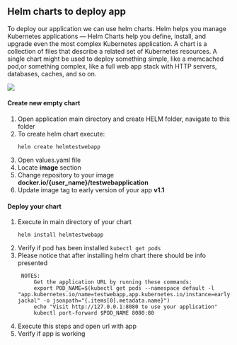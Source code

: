## Helm charts to deploy app
To deploy our application we can use helm charts. 
Helm helps you manage Kubernetes applications — Helm Charts help you define, install, and upgrade even the most complex Kubernetes application.
A chart is a collection of files that describe a related set of Kubernetes resources. A single chart might be used to deploy something simple, like a memcached pod,or something complex, like a full web app stack with HTTP servers, databases, caches, and so on.

![](https://d1qy7qyune0vt1.cloudfront.net/nutanix-us/attachment/fa2af93e-44da-4ba4-a8b4-e39215f61a03.png)

#### Create new empty chart
1.  Open application main directory and create HELM folder, navigate to this folder
2.  To create helm chart execute:
	```
	helm create helmtestwebapp
	```
3. Open values.yaml file
4. Locate **image** section
5. Change repository to your image  **docker.io/{user_name}/testwebapplication**
6. Update image tag to early version of your app **v1.1**

#### Deploy your chart
1. Execute in main directory of your chart
   ``` 
   helm install helmtestwebapp
   ```
2. Verify if pod has been installed ``kubectl get pods``
3. Please notice that after installing helm chart there should be info presented
   ```
	NOTES:
		Get the application URL by running these commands:
		export POD_NAME=$(kubectl get pods --namespace default -l "app.kubernetes.io/name=testwebapp,app.kubernetes.io/instance=early-jackal" -o jsonpath="{.items[0].metadata.name}")
		echo "Visit http://127.0.0.1:8080 to use your application"
		kubectl port-forward $POD_NAME 8080:80
	```
4. Execute this steps and open url with app
5. Verify if app is working
